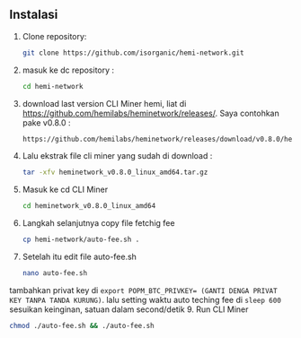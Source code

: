 ## Instalasi
1. Clone repository:
   ```bash
   git clone https://github.com/isorganic/hemi-network.git
2. masuk ke dc repository :
   ```bash
   cd hemi-network
3. download last version CLI Miner hemi, liat di https://github.com/hemilabs/heminetwork/releases/. Saya contohkan pake v0.8.0 :
   ```bash
   https://github.com/hemilabs/heminetwork/releases/download/v0.8.0/heminetwork_v0.8.0_linux_amd64.tar.gz
4. Lalu ekstrak file cli miner yang sudah di download :
   ```bash
   tar -xfv heminetwork_v0.8.0_linux_amd64.tar.gz
5. Masuk ke cd CLI Miner
   ```bash
   cd heminetwork_v0.8.0_linux_amd64
6. Langkah selanjutnya copy file fetchig fee
   ```bash
   cp hemi-network/auto-fee.sh .
7. Setelah itu edit file auto-fee.sh
   ```bash
   nano auto-fee.sh
tambahkan privat key di ```export POPM_BTC_PRIVKEY= (GANTI DENGA PRIVAT KEY TANPA TANDA KURUNG)```.
lalu setting waktu auto teching fee di ``` sleep 600 ``` sesuikan keinginan, satuan dalam second/detik
9. Run CLI Miner
```bash
chmod ./auto-fee.sh && ./auto-fee.sh

